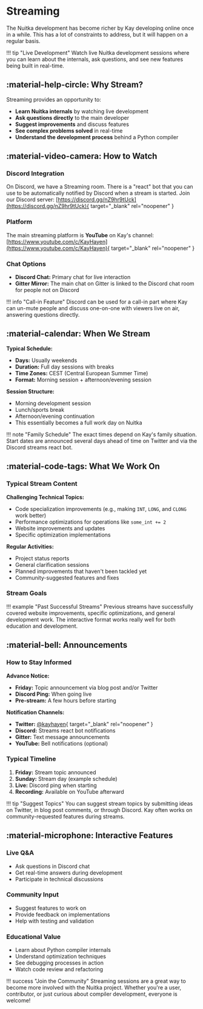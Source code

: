 # Streaming

The Nuitka development has become richer by Kay developing online once in a while. This has a lot of constraints to address, but it will happen on a regular basis.

!!! tip "Live Development"
    Watch live Nuitka development sessions where you can learn about the internals, ask questions, and see new features being built in real-time.

## :material-help-circle: Why Stream?

Streaming provides an opportunity to:

- **Learn Nuitka internals** by watching live development
- **Ask questions directly** to the main developer
- **Suggest improvements** and discuss features
- **See complex problems solved** in real-time
- **Understand the development process** behind a Python compiler

## :material-video-camera: How to Watch

### Discord Integration

On Discord, we have a Streaming room. There is a "react" bot that you can use to be automatically notified by Discord when a stream is started. Join our Discord server: [https://discord.gg/nZ9hr9tUck](https://discord.gg/nZ9hr9tUck){ target="_blank" rel="noopener" }

### Platform

The main streaming platform is **YouTube** on Kay's channel: [https://www.youtube.com/c/KayHayen](https://www.youtube.com/c/KayHayen){ target="_blank" rel="noopener" }

### Chat Options

- **Discord Chat:** Primary chat for live interaction
- **Gitter Mirror:** The main chat on Gitter is linked to the Discord chat room for people not on Discord

!!! info "Call-in Feature"
    Discord can be used for a call-in part where Kay can un-mute people and discuss one-on-one with viewers live on air, answering questions directly.

## :material-calendar: When We Stream

**Typical Schedule:**
- **Days:** Usually weekends
- **Duration:** Full day sessions with breaks
- **Time Zones:** CEST (Central European Summer Time)
- **Format:** Morning session + afternoon/evening session

**Session Structure:**
- Morning development session
- Lunch/sports break
- Afternoon/evening continuation
- This essentially becomes a full work day on Nuitka

!!! note "Family Schedule"
    The exact times depend on Kay's family situation. Start dates are announced several days ahead of time on Twitter and via the Discord streams react bot.

## :material-code-tags: What We Work On

### Typical Stream Content

**Challenging Technical Topics:**
- Code specialization improvements (e.g., making `INT`, `LONG`, and `CLONG` work better)
- Performance optimizations for operations like `some_int += 2`
- Website improvements and updates
- Specific optimization implementations

**Regular Activities:**
- Project status reports
- General clarification sessions
- Planned improvements that haven't been tackled yet
- Community-suggested features and fixes

### Stream Goals

!!! example "Past Successful Streams"
    Previous streams have successfully covered website improvements, specific optimizations, and general development work. The interactive format works really well for both education and development.

## :material-bell: Announcements

### How to Stay Informed

**Advance Notice:**
- **Friday:** Topic announcement via blog post and/or Twitter
- **Discord Ping:** When going live
- **Pre-stream:** A few hours before starting

**Notification Channels:**
- **Twitter:** [@kayhayen](https://x.com/kayhayen){ target="_blank" rel="noopener" }
- **Discord:** Streams react bot notifications
- **Gitter:** Text message announcements
- **YouTube:** Bell notifications (optional)

### Typical Timeline

1. **Friday:** Stream topic announced
2. **Sunday:** Stream day (example schedule)
3. **Live:** Discord ping when starting
4. **Recording:** Available on YouTube afterward

!!! tip "Suggest Topics"
    You can suggest stream topics by submitting ideas on Twitter, in blog post comments, or through Discord. Kay often works on community-requested features during streams.

## :material-microphone: Interactive Features

### Live Q&A
- Ask questions in Discord chat
- Get real-time answers during development
- Participate in technical discussions

### Community Input
- Suggest features to work on
- Provide feedback on implementations
- Help with testing and validation

### Educational Value
- Learn about Python compiler internals
- Understand optimization techniques
- See debugging processes in action
- Watch code review and refactoring

!!! success "Join the Community"
    Streaming sessions are a great way to become more involved with the Nuitka project. Whether you're a user, contributor, or just curious about compiler development, everyone is welcome!
